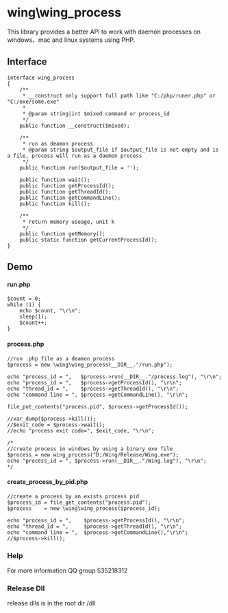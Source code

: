 # wing\wing_process

This library provides a better API to work with daemon processes on windows、mac and linux systems using PHP.


## Interface

	interface wing_process
	{
		/**
		 * __construct only support full path like "C:/php/runer.php" or "C:/exe/some.exe"
		 *
		 * @param string|int $mixed command or process_id
		 */
		public function __construct($mixed);
		
		/**
		 * run as deamon process
		 * @param string $output_file if $output_file is not empty and is a file, process will run as a daemon process
		 */
		public function run($output_file = '');

		public function wait();
		public function getProcessId();
		public function getThreadId();
		public function getCommandLine();
		public function kill();
		
		/**
		 * return memory useage, unit k
		 */
		public function getMemory();
		public static function getCurrentProcessId();
	}
	
## Demo

#### run.php
	$count = 0;
	while (1) {
		echo $count, "\r\n";
		sleep(1);
		$count++;
	}

#### process.php
	//run .php file as a deamon process
	$process = new \wing\wing_process(__DIR__."/run.php");
	
	echo "process_id = ",   $process->run(__DIR__."/process.log"), "\r\n";
	echo "process_id = ",   $process->getProcessId(), "\r\n";
	echo "thread_id = ",    $process->getThreadId(), "\r\n";
	echo "command line = ", $process->getCommandLine(), "\r\n";
	
	file_put_contents("process.pid", $process->getProcessId());

	//var_dump($process->kill());
	//$exit_code = $process->wait();
	//echo "process exit code=", $exit_code, "\r\n";

	/*
	//create process in windows by using a binary exe file
	$process = new wing_process("D:/Wing/Release/Wing.exe");
	echo "process_id = ", $process->run(__DIR__."/Wing.log"), "\r\n";
	*/

	
#### create_process_by_pid.php
    //create a process by an exists process pid
	$process_id = file_get_contents("process.pid");
	$process    = new \wing\wing_process($process_id);
	
	echo "process_id = ",    $process->getProcessId(), "\r\n";
	echo "thread_id = ",     $process->getThreadId(), "\r\n";
	echo "command line = ",  $process->getCommandLine(),"\r\n";
	//$process->kill();

### Help
For more information QQ group 535218312	

### Release Dll
release dlls is in the root dir /dll